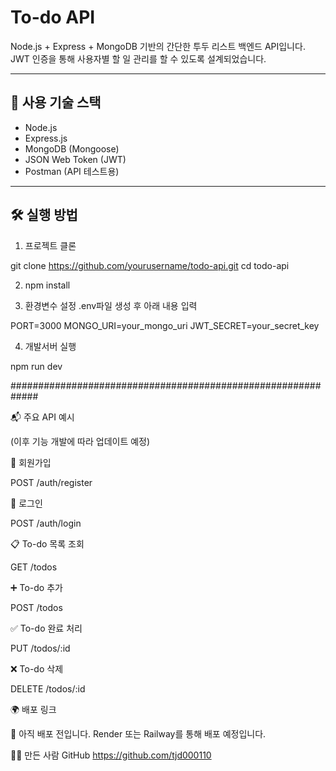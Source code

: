 # To-do API

Node.js + Express + MongoDB 기반의 간단한 투두 리스트 백엔드 API입니다.  
JWT 인증을 통해 사용자별 할 일 관리를 할 수 있도록 설계되었습니다.

---

## 🚀 사용 기술 스택

- Node.js
- Express.js
- MongoDB (Mongoose)
- JSON Web Token (JWT)
- Postman (API 테스트용)

---

## 🛠️ 실행 방법

1. 프로젝트 클론

git clone https://github.com/yourusername/todo-api.git
cd todo-api

2. npm install

3. 환경변수 설정 .env파일 생성 후 아래 내용 입력

PORT=3000
MONGO_URI=your_mongo_uri
JWT_SECRET=your_secret_key

4. 개발서버 실행

npm run dev

#############################################################

📬 주요 API 예시

(이후 기능 개발에 따라 업데이트 예정)

🔐 회원가입

POST /auth/register


🔐 로그인

POST /auth/login


📋 To-do 목록 조회

GET /todos


➕ To-do 추가

POST /todos


✅ To-do 완료 처리

PUT /todos/:id


❌ To-do 삭제

DELETE /todos/:id


🌍 배포 링크

🚧 아직 배포 전입니다. Render 또는 Railway를 통해 배포 예정입니다.

👨‍💻 만든 사람
GitHub https://github.com/tjd000110


